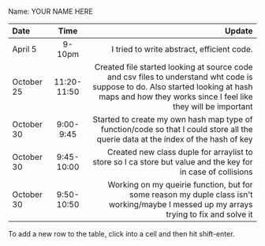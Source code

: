 Name: YOUR NAME HERE

| Date       |    Time     |                                                                                                                                                                                           Update |
|:-----------|:-----------:|-------------------------------------------------------------------------------------------------------------------------------------------------------------------------------------------------:|
| April 5    |   9-10pm    |                                                                                                                                                       I tried to write abstract, efficient code. |
| October 25 | 11:20-11:50 | Created file started looking at source code and csv files to understand wht code is suppose to do. Also started looking at hash maps and how they works since I feel like they will be important |
| October 30 |  9:00-9:45  |                                                                Started to create my own hash map type of function/code so that I could store all the querie data at the index of the hash of key |
| October 30 | 9:45-10:00  |                                                                                     Created new class duple for arraylist to store so I ca store but value and the key for in case of collisions |
| October 30 | 9:50-10:50  |                                                          Working on my queirie function, but for some reason my duple class isn't working/maybe I messed up my arrays trying to fix and solve it |


To add a new row to the table, click into a cell and then hit shift-enter.